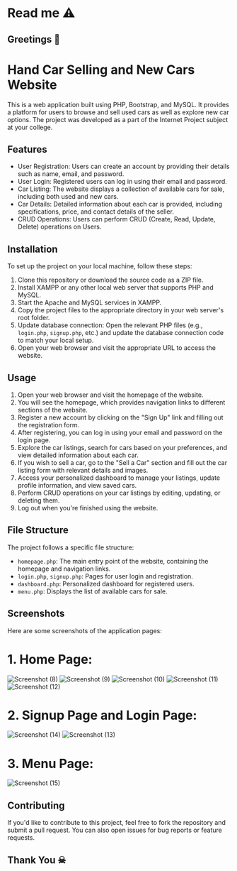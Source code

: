 # Read me ⚠️
## Greetings 💐
# Hand Car Selling and New Cars Website

This is a web application built using PHP, Bootstrap, and MySQL. It provides a platform for users to browse and sell used cars as well as explore new car options. The project was developed as a part of the Internet Project subject at your college.

## Features

- User Registration: Users can create an account by providing their details such as name, email, and password.
- User Login: Registered users can log in using their email and password.
- Car Listing: The website displays a collection of available cars for sale, including both used and new cars.
- Car Details: Detailed information about each car is provided, including specifications, price, and contact details of the seller.
- CRUD Operations: Users can perform CRUD (Create, Read, Update, Delete) operations on Users.

## Installation

To set up the project on your local machine, follow these steps:

1. Clone this repository or download the source code as a ZIP file.
2. Install XAMPP or any other local web server that supports PHP and MySQL.
3. Start the Apache and MySQL services in XAMPP.
4. Copy the project files to the appropriate directory in your web server's root folder.
6. Update database connection: Open the relevant PHP files (e.g., `login.php`, `signup.php`, etc.) and update the database connection code to match your local setup.
7. Open your web browser and visit the appropriate URL to access the website.

## Usage

1. Open your web browser and visit the homepage of the website.
2. You will see the homepage, which provides navigation links to different sections of the website.
3. Register a new account by clicking on the "Sign Up" link and filling out the registration form.
4. After registering, you can log in using your email and password on the login page.
5. Explore the car listings, search for cars based on your preferences, and view detailed information about each car.
6. If you wish to sell a car, go to the "Sell a Car" section and fill out the car listing form with relevant details and images.
7. Access your personalized dashboard to manage your listings, update profile information, and view saved cars.
8. Perform CRUD operations on your car listings by editing, updating, or deleting them.
9. Log out when you're finished using the website.

## File Structure

The project follows a specific file structure:

- `homepage.php`: The main entry point of the website, containing the homepage and navigation links.
- `login.php`, `signup.php`: Pages for user login and registration.
- `dashboard.php`: Personalized dashboard for registered users.
- `menu.php`: Displays the list of available cars for sale.
## Screenshots

Here are some screenshots of the application pages:

# 1. Home Page:
   ![Screenshot (8)](https://github.com/jaisuriya97/Used_Card/assets/80122325/085ac1ed-1d65-48a0-af3e-56123c1fc470)
    ![Screenshot (9)](https://github.com/jaisuriya97/Used_Card/assets/80122325/75c17866-1372-410b-b902-86e05c81b84b)
    ![Screenshot (10)](https://github.com/jaisuriya97/Used_Card/assets/80122325/bd501c8b-8add-4c43-a1b8-c1463cd287cb)
  ![Screenshot (11)](https://github.com/jaisuriya97/Used_Card/assets/80122325/c02d5881-5114-45cb-9824-10ee6ac5c6b3)
![Screenshot (12)](https://github.com/jaisuriya97/Used_Card/assets/80122325/4977a39b-55d6-4edc-aef9-596331a371dc)



# 2. Signup Page and Login Page:
   ![Screenshot (14)](https://github.com/jaisuriya97/Used_Card/assets/80122325/c48f242e-3f04-41bd-8d4d-ef00e27763dc)
![Screenshot (13)](https://github.com/jaisuriya97/Used_Card/assets/80122325/77c92f31-8a6d-43a3-b13a-a85c8a43ddb8)

# 3. Menu Page:
   ![Screenshot (15)](https://github.com/jaisuriya97/Used_Card/assets/80122325/8d7ee6e9-91b5-46f9-934a-9ef7c628cf13)




## Contributing

If you'd like to contribute to this project, feel free to fork the repository and submit a pull request. You can also open issues for bug reports or feature requests.

## Thank You ☠
